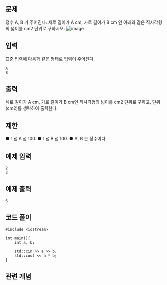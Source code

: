 ## 문제 
정수 A, B 가 주어진다. 세로 길이가 A cm, 가로 길이가 B cm 인 아래와 같은 직사각형의 넓이를 cm2 단위로 구하시오.
![image](https://github.com/khw274/Coding-Test/assets/125671828/0471f7e6-509a-433e-96fb-6133deb6fa78)

## 입력
표준 입력에 다음과 같은 형태로 입력이 주어진다.
```
A
B
```
## 출력
세로 길이가 A cm, 가로 길이가 B cm인 직사각형의 넓이를 cm2 단위로 구하고, 단위 (cm2)를 생략하여 출력한다.

## 제한

● 1 ≦ A ≦ 100.
● 1 ≦ B ≦ 100.
● A, B 는 정수이다.

## 예제 입력 
```
2
3
```

## 예제 출력  
```
6
```
## 코드 풀이
```
#include <iostream>

int main(){
    int a, b;

    std::cin >> a >> b;
    std::cout << a * b;
}
```
## 관련 개념

